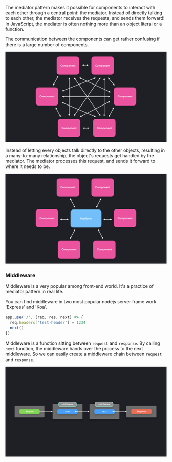 The mediator pattern makes it possible for components to interact with each other through a central point: the mediator. Instead of directly talking to each other, the mediator receives the requests, and sends them forward! In JavaScript, the mediator is often nothing more than an object literal or a function.

The communication between the components can get rather confusing if there is a large number of components.

![Mesh Communication](./assets/mesh-communication.png)

Instead of letting every objects talk directly to the other objects, resulting in a many-to-many relationship, the object's requests get handled by the mediator. The mediator processes this request, and sends it forward to where it needs to be.

![Centralized Communication](./assets/centralized-communication.png)

### Middleware

Middleware is a very popular among front-end world. It's a practice of mediator pattern in real life.

You can find middleware in two most popular nodejs server frame work 'Express' and 'Koa'.

```js
app.use('/', (req, res, next) => {
  req.headers['test-header'] = 1234
  next()
})
```

Middleware is a function sitting between `request` and `response`. By calling `next` function, the middleware hands over the process to the next middleware. So we can easily create a middleware chain between `request` and `response`.

![Middleware Chain](./assets/middleware-chain.png)
